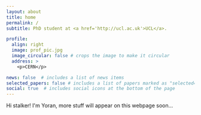 ```yaml
---
layout: about
title: home
permalink: /
subtitle: PhD student at <a href='http://ucl.ac.uk'>UCL</a>.

profile:
  align: right
  image: prof_pic.jpg
  image_circular: false # crops the image to make it circular
  address: >
    <p>CERN</p>

news: false  # includes a list of news items
selected_papers: false # includes a list of papers marked as "selected={true}"
social: true  # includes social icons at the bottom of the page
---
```


Hi stalker! I'm Yoran, more stuff will appear on this webpage soon...
